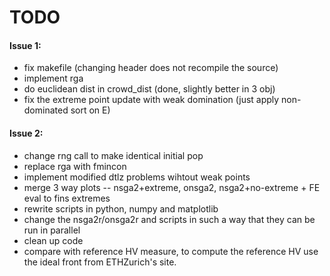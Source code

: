 TODO
====

#### Issue 1:
* fix makefile (changing header does not recompile the source)
* implement rga
* do euclidean dist in crowd_dist (done, slightly better in 3 obj)
* fix the extreme point update with weak domination (just apply non-dominated sort on E)

#### Issue 2:
* change rng call to make identical initial pop
* replace rga with fmincon
* implement modified dtlz problems wihtout weak points
* merge 3 way plots -- nsga2+extreme, onsga2, nsga2+no-extreme + FE eval to fins extremes
* rewrite scripts in python, numpy and matplotlib
* change the nsga2r/onsga2r and scripts in such a way that they can be run in parallel
* clean up code
* compare with reference HV measure, to compute the reference HV use the ideal front from ETHZurich's site.

[sample text]: http://xhamster.com/movies/2675224/a_frustration_mom_and_a_boy_2.html
